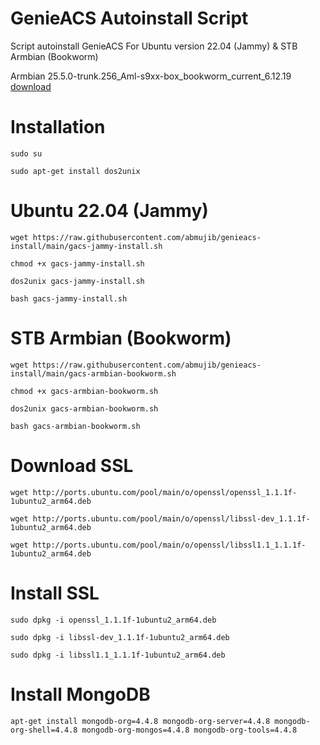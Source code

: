 # GenieACS Autoinstall Script
Script autoinstall GenieACS For Ubuntu version 22.04 (Jammy) & STB Armbian (Bookworm)

Armbian 25.5.0-trunk.256_Aml-s9xx-box_bookworm_current_6.12.19 [download](disini)

# Installation
```
sudo su
```
```
sudo apt-get install dos2unix
```

# Ubuntu 22.04 (Jammy)
```
wget https://raw.githubusercontent.com/abmujib/genieacs-install/main/gacs-jammy-install.sh
```
```
chmod +x gacs-jammy-install.sh
```
```
dos2unix gacs-jammy-install.sh
```
```
bash gacs-jammy-install.sh
```

# STB Armbian (Bookworm)
```
wget https://raw.githubusercontent.com/abmujib/genieacs-install/main/gacs-armbian-bookworm.sh
```
```
chmod +x gacs-armbian-bookworm.sh
```
```
dos2unix gacs-armbian-bookworm.sh
```
```
bash gacs-armbian-bookworm.sh
```

# Download SSL
```
wget http://ports.ubuntu.com/pool/main/o/openssl/openssl_1.1.1f-1ubuntu2_arm64.deb
```
```
wget http://ports.ubuntu.com/pool/main/o/openssl/libssl-dev_1.1.1f-1ubuntu2_arm64.deb
```
```
wget http://ports.ubuntu.com/pool/main/o/openssl/libssl1.1_1.1.1f-1ubuntu2_arm64.deb
```

# Install SSL
```
sudo dpkg -i openssl_1.1.1f-1ubuntu2_arm64.deb
```
```
sudo dpkg -i libssl-dev_1.1.1f-1ubuntu2_arm64.deb
```
```
sudo dpkg -i libssl1.1_1.1.1f-1ubuntu2_arm64.deb
```

# Install MongoDB
```
apt-get install mongodb-org=4.4.8 mongodb-org-server=4.4.8 mongodb-org-shell=4.4.8 mongodb-org-mongos=4.4.8 mongodb-org-tools=4.4.8
```
